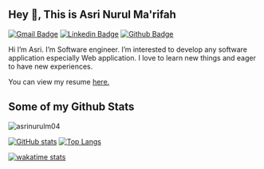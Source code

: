 ## Hey 👋, This is Asri Nurul Ma'rifah
[![Gmail Badge](https://img.shields.io/badge/-asrimarifah0402@gmail.com-c14438?style=flat&logo=Gmail&logoColor=white&link=mailto:asrimarifah0402@gmail.com)](mailto:asrimarifah0402@gmail.com) 
[![Linkedin Badge](https://img.shields.io/badge/asri-nurul-ma-rifah-38899b196?style=flat&logo=Linkedin&logoColor=white&link=https://www.linkedin.com/in/asri-nurul-ma-rifah-38899b196/)](https://www.linkedin.com/in/asri-nurul-ma-rifah-38899b196/) [![Github Badge](https://img.shields.io/badge/-asrinurulm04-grey?style=flat&logo=github&logoColor=white&link=https://github.com/asrinurulm04/)](https://www.github.com/asrinurulm04/) <p align='left'>Hi I’m Asri. I’m Software engineer. I’m interested to develop any software application especially Web application. I love to learn new things and eager to have new experiences.</p><p align='left'> You can view my resume <a href='https://drive.google.com/drive/folders/1jb4SHU1nI-7V3G-UsfKSwjuIC75PdG4-?usp=sharing ' target=_blank><u>here</u>.</a></p>
## Some of my Github Stats
<p align=left> <img src=https://komarev.com/ghpvc/?username=asrinurulm04 alt=asrinurulm04 /> </p>

[![GitHub stats](https://github-readme-stats.vercel.app/api?username=asrinurulm04&show_icons=true&theme=radical)](https://github.com/asrinurulm04/github-readme-stats)
[![Top Langs](https://github-readme-stats.vercel.app/api/top-langs/?username=asrinurulm04&layout=compact)](https://github.com/asrinurulm04/github-readme-stats)

[![wakatime stats](https://github-readme-stats.vercel.app/api/wakatime?username=willianrod)](https://github.com/asrinurulm04/github-readme-stats)


